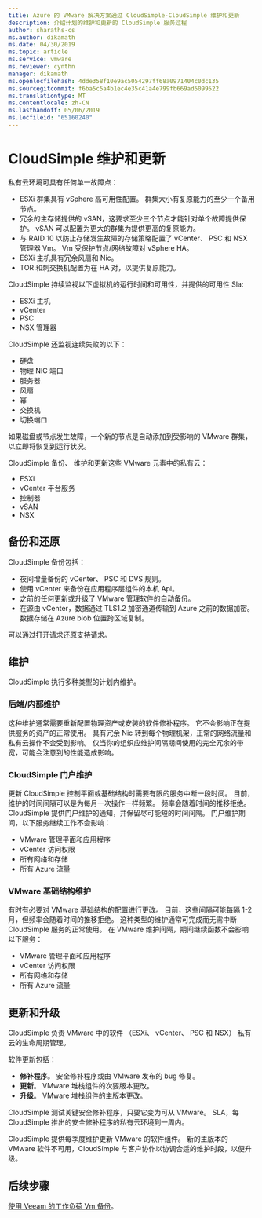 ```yaml
---
title: Azure 的 VMware 解决方案通过 CloudSimple-CloudSimple 维护和更新
description: 介绍计划的维护和更新的 CloudSimple 服务过程
author: sharaths-cs
ms.author: dikamath
ms.date: 04/30/2019
ms.topic: article
ms.service: vmware
ms.reviewer: cynthn
manager: dikamath
ms.openlocfilehash: 4dde358f10e9ac5054297ff68a0971404c0dc135
ms.sourcegitcommit: f6ba5c5a4b1ec4e35c41a4e799fb669ad5099522
ms.translationtype: MT
ms.contentlocale: zh-CN
ms.lasthandoff: 05/06/2019
ms.locfileid: "65160240"
---
```

# <a name="cloudsimple-maintenance-and-updates"></a>CloudSimple 维护和更新

私有云环境可具有任何单一故障点：

* ESXi 群集具有 vSphere 高可用性配置。 群集大小有复原能力的至少一个备用节点。
* 冗余的主存储提供的 vSAN，这要求至少三个节点才能针对单个故障提供保护。 vSAN 可以配置为更大的群集为提供更高的复原能力。
* 与 RAID 10 以防止存储发生故障的存储策略配置了 vCenter、 PSC 和 NSX 管理器 Vm。 Vm 受保护节点/网络故障对 vSphere HA。
* ESXi 主机具有冗余风扇和 Nic。
* TOR 和刺交换机配置为在 HA 对，以提供复原能力。

CloudSimple 持续监视以下虚拟机的运行时间和可用性，并提供的可用性 Sla:

* ESXi 主机
* vCenter
* PSC
* NSX 管理器

CloudSimple 还监视连续失败的以下：

* 硬盘
* 物理 NIC 端口
* 服务器
* 风扇
* 幂
* 交换机
* 切换端口

如果磁盘或节点发生故障，一个新的节点是自动添加到受影响的 VMware 群集，以立即将恢复到运行状况。

CloudSimple 备份、 维护和更新这些 VMware 元素中的私有云：

* ESXi
* vCenter 平台服务
* 控制器
* vSAN
* NSX

## <a name="back-up-and-restore"></a>备份和还原

CloudSimple 备份包括：

* 夜间增量备份的 vCenter、 PSC 和 DVS 规则。
* 使用 vCenter 来备份在应用程序层组件的本机 Api。
* 之前的任何更新或升级了 VMware 管理软件的自动备份。
* 在源由 vCenter，数据通过 TLS1.2 加密通道传输到 Azure 之前的数据加密。 数据存储在 Azure blob 位置跨区域复制。

可以通过打开请求还原[支持请求](https://portal.azure.com/#blade/Microsoft_Azure_Support/HelpAndSupportBlade/newsupportrequest)。

## <a name="maintenance"></a>维护

CloudSimple 执行多种类型的计划内维护。

### <a name="backendinternal-maintenance"></a>后端/内部维护

这种维护通常需要重新配置物理资产或安装的软件修补程序。 它不会影响正在提供服务的资产的正常使用。 具有冗余 Nic 转到每个物理机架，正常的网络流量和私有云操作不会受到影响。 仅当你的组织应维护间隔期间使用的完全冗余的带宽，可能会注意到的性能造成影响。

### <a name="cloudsimple-portal-maintenance"></a>CloudSimple 门户维护

更新 CloudSimple 控制平面或基础结构时需要有限的服务中断一段时间。 目前，维护的时间间隔可以是为每月一次操作一样频繁。 频率会随着时间的推移拒绝。 CloudSimple 提供门户维护的通知，并保留尽可能短的时间间隔。 门户维护期间，以下服务继续工作不会影响：

* VMware 管理平面和应用程序
* vCenter 访问权限
* 所有网络和存储
* 所有 Azure 流量

### <a name="vmware-infrastructure-maintenance"></a>VMware 基础结构维护

有时有必要对 VMware 基础结构的配置进行更改。  目前，这些间隔可能每隔 1-2 月，但频率会随着时间的推移拒绝。 这种类型的维护通常可完成而无需中断 CloudSimple 服务的正常使用。 在 VMware 维护间隔，期间继续函数不会影响以下服务：

* VMware 管理平面和应用程序
* vCenter 访问权限
* 所有网络和存储
* 所有 Azure 流量

## <a name="updates-and-upgrades"></a>更新和升级

CloudSimple 负责 VMware 中的软件 （ESXi、 vCenter、 PSC 和 NSX） 私有云的生命周期管理。

软件更新包括：

* **修补程序**。 安全修补程序或由 VMware 发布的 bug 修复。
* **更新**。 VMware 堆栈组件的次要版本更改。
* **升级**。 VMware 堆栈组件的主版本更改。

CloudSimple 测试关键安全修补程序，只要它变为可从 VMware。 SLA，每 CloudSimple 推出的安全修补程序的私有云环境到一周内。

CloudSimple 提供每季度维护更新 VMware 的软件组件。 新的主版本的 VMware 软件不可用，CloudSimple 与客户协作以协调合适的维护时段，以便升级。

## <a name="next-steps"></a>后续步骤

[使用 Veeam 的工作负荷 Vm 备份](https://docs.azure.cloudsimple.com/backup-workloads-veeam/)。